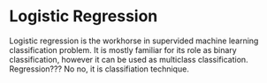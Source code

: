 # Logistic Regression
Logistic regression is the workhorse in supervided machine learning classification problem. It is mostly familiar for its role as binary classification, however it can be used as multiclass classification. Regression??? No no, it is classifiation technique. 
